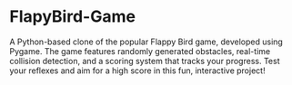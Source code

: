 # FlapyBird-Game
A Python-based clone of the popular Flappy Bird game, developed using Pygame. The game features randomly generated obstacles, real-time collision detection, and a scoring system that tracks your progress. Test your reflexes and aim for a high score in this fun, interactive project!
